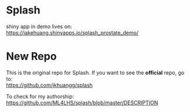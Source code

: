 # Splash
shiny app in demo lives on: </br>
https://jakehuang.shinyapps.io/splash_prostate_demo/

# New Repo
This is the original repo for Splash. If you want to see the <strong>official</strong> repo, go to: </br>
https://github.com/jkhuangg/splash </br>

To check for my authorship: </br>
https://github.com/ML4LHS/splash/blob/master/DESCRIPTION
